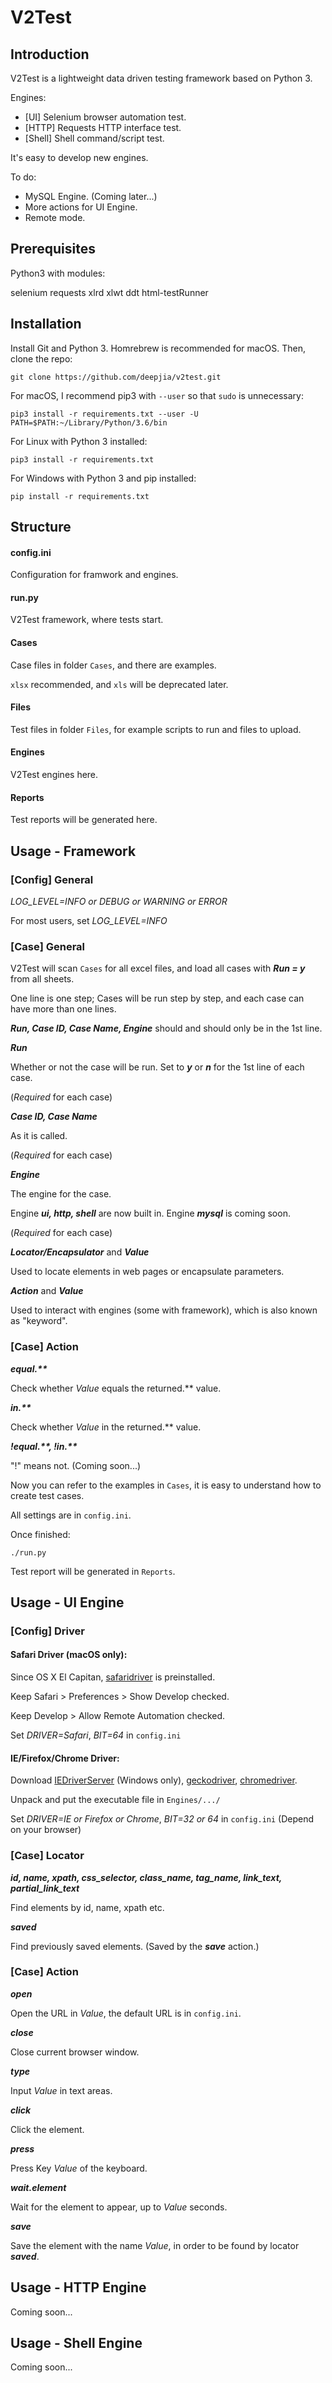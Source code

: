 # V2Test
## Introduction
V2Test is a lightweight data driven testing framework based on Python 3.

Engines:

* [UI] Selenium browser automation test.
* [HTTP] Requests HTTP interface test.
* [Shell] Shell command/script test.

It's easy to develop new engines.

To do:

* MySQL Engine. (Coming later...)
* More actions for UI Engine.
* Remote mode. 

## Prerequisites
Python3 with modules:

selenium requests xlrd xlwt ddt html-testRunner
## Installation
Install Git and Python 3. Homrebrew is recommended for macOS.
Then, clone the repo:

```
git clone https://github.com/deepjia/v2test.git
```
For macOS, I recommend pip3 with `--user` so that `sudo` is unnecessary:

```
pip3 install -r requirements.txt --user -U
PATH=$PATH:~/Library/Python/3.6/bin
```

For Linux with Python 3 installed:

```
pip3 install -r requirements.txt
```

For Windows with Python 3 and pip installed:

```
pip install -r requirements.txt
```
## Structure
#### config.ini
Configuration for framwork and engines.
#### run.py
V2Test framework, where tests start.
#### Cases
Case files in folder `Cases`, and there are examples.

`xlsx` recommended, and `xls` will be deprecated later.
#### Files
Test files in folder `Files`, for example scripts to run and files to upload.
#### Engines
V2Test engines here.
#### Reports
Test reports will be generated here.
## Usage - Framework
### [Config] General
*LOG_LEVEL=INFO or DEBUG or WARNING or ERROR*

For most users, set *LOG_LEVEL=INFO*
### [Case] General
V2Test will scan `Cases` for all excel files, and load all cases with ***Run = y*** from all sheets.

One line is one step; Cases will be run step by step, and each case can have more than one lines.

***Run, Case ID, Case Name, Engine*** should and should only be in the 1st line.

***Run***

Whether or not the case will be run. Set to ***y*** or ***n*** for the 1st line of each case.

(*Required* for each case)

***Case ID, Case Name***

As it is called.

(*Required* for each case)

***Engine***

The engine for the case. 

Engine ***ui, http, shell*** are now built in. Engine ***mysql*** is coming soon.

(*Required* for each case)

***Locator/Encapsulator*** and ***Value***

Used to locate elements in web pages or encapsulate parameters.

***Action*** and ***Value***

Used to interact with engines (some with framework), which is also known as "keyword".

### [Case] Action
***equal.\*\****

Check whether *Value* equals the returned.** value.

***in.\*\****

Check whether *Value* in the returned.** value.

***!equal.\*\*, !in.\*\****

"!" means not.
(Coming soon...)

Now you can refer to the examples in `Cases`, it is easy to understand how to create test cases.

All settings are in `config.ini`.

Once finished:

```
./run.py
```
Test report will be generated in `Reports`.
## Usage - UI Engine
### [Config] Driver
#### Safari Driver (macOS only):

Since OS X El Capitan, [safaridriver](https://webkit.org/blog/6900/webdriver-support-in-safari-10/) is preinstalled.

Keep Safari > Preferences > Show Develop checked.

Keep Develop > Allow Remote Automation checked.

Set *DRIVER=Safari*, *BIT=64* in `config.ini`

#### IE/Firefox/Chrome Driver:

Download [IEDriverServer](http://selenium-release.storage.googleapis.com/index.html) (Windows only), [geckodriver](https://github.com/mozilla/geckodriver/releases), [chromedriver](https://chromedriver.storage.googleapis.com/index.html).

Unpack and put the executable file in  `Engines/.../`

Set *DRIVER=IE or Firefox or Chrome*, *BIT=32 or 64* in `config.ini` (Depend on your browser)

### [Case] Locator

***id, name, xpath, css_selector, class\_name, tag\_name, link\_text, partial\_link\_text***

Find elements by id, name, xpath etc.

***saved***

Find previously saved elements. (Saved by the ***save*** action.)

### [Case] Action

***open***

Open the URL in *Value*, the default URL is in `config.ini`.

***close***

Close current browser window.

***type***

Input *Value* in text areas.

***click***

Click the element.

***press***

Press Key *Value* of the keyboard.

***wait.element***

Wait for the element to appear, up to *Value* seconds.

***save***

Save the element with the name *Value*, in order to be found by locator ***saved***.


## Usage - HTTP Engine
Coming soon...
## Usage - Shell Engine
Coming soon...